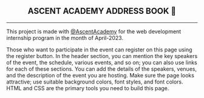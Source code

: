 <!DOCTYPE html>
<html lang="en" dir="ltr">

<head>
    <meta charset="utf-8">
    <meta name="viewport" content="width=device-width, initial-scale=1.0">
    <link rel="stylesheet" href="style.css">
    <link rel="stylesheet" href="https://cdnjs.cloudflare.com/ajax/libs/font-awesome/5.14.0/css/all.min.css">
</head>

<body>
<h2 style="text-align:center;"> ASCENT ACADEMY ADDRESS BOOK 📙</h2>
<hr>
<p>
This project is made with 
<a href="#">@AscentAcademy</a> for the web development internship program in the month of April-2023. <br>

Those who want to participate in the event can register on this page using the register button. In the
header section, you can mention the key speakers of the event, the schedule, various events, and so
on; you can also use links for each of these sections. You can add the details of the speakers,
venues, and the description of the event you are hosting. Make sure the page looks attractive; use
suitable background colors, font styles, and font colors. HTML and CSS are the primary tools you
need to build this page.
</p>

</body>
</html>
